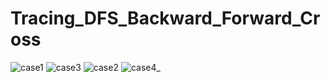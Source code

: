 # Tracing_DFS_Backward_Forward_Cross

![case1](https://user-images.githubusercontent.com/116218046/235323984-8f3a27b3-0b4e-491f-b70b-17de67b93a7f.jpeg)
![case3](https://user-images.githubusercontent.com/116218046/235323985-dbae2d34-0f46-410a-8aba-99d28d31c65c.jpeg)
![case2](https://user-images.githubusercontent.com/116218046/235323986-ebfcf613-e4ee-45e3-b56a-d698f73ebdf9.jpeg)
![case4_](https://user-images.githubusercontent.com/116218046/235323983-3083773e-16b3-450e-9ab9-8578f281e351.jpeg)
